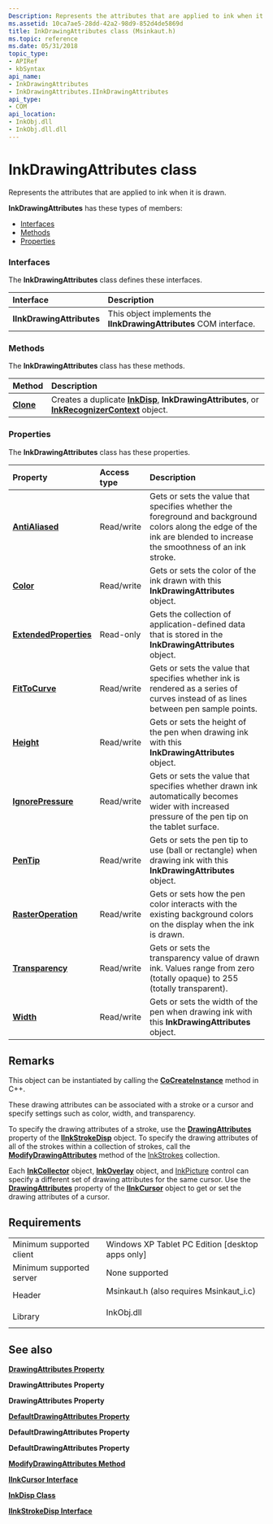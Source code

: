 ```yaml
---
Description: Represents the attributes that are applied to ink when it is drawn.
ms.assetid: 10ca7ae5-28dd-42a2-98d9-852d4de5869d
title: InkDrawingAttributes class (Msinkaut.h)
ms.topic: reference
ms.date: 05/31/2018
topic_type: 
- APIRef
- kbSyntax
api_name: 
- InkDrawingAttributes
- InkDrawingAttributes.IInkDrawingAttributes
api_type: 
- COM
api_location: 
- InkObj.dll
- InkObj.dll.dll
---
```


# InkDrawingAttributes class

Represents the attributes that are applied to ink when it is drawn.

**InkDrawingAttributes** has these types of members:

-   [Interfaces](#interfaces)
-   [Methods](#methods)
-   [Properties](#properties)

### Interfaces

The **InkDrawingAttributes** class defines these interfaces.



| Interface                 | Description                                                                    |
|:--------------------------|:-------------------------------------------------------------------------------|
| **IInkDrawingAttributes** | This object implements the **IInkDrawingAttributes** COM interface.<br/> |



 

### Methods

The **InkDrawingAttributes** class has these methods.



| Method                         | Description                                                                                                                                                      |
|:-------------------------------|:-----------------------------------------------------------------------------------------------------------------------------------------------------------------|
| [**Clone**](/windows/desktop/api/msinkaut/nf-msinkaut-iinkdisp-clone) | Creates a duplicate [**InkDisp**](inkdisp-class.md), **InkDrawingAttributes**, or [**InkRecognizerContext**](inkrecognizercontext-class.md) object.<br/> |



 

### Properties

The **InkDrawingAttributes** class has these properties.



| Property                                                                           | Access type           | Description                                                                                                                                                                      |
|:-----------------------------------------------------------------------------------|:----------------------|:---------------------------------------------------------------------------------------------------------------------------------------------------------------------------------|
| [**AntiAliased**](/windows/desktop/api/msinkaut/nf-msinkaut-iinkdrawingattributes-get_antialiased)<br/>                 | Read/write<br/> | Gets or sets the value that specifies whether the foreground and background colors along the edge of the ink are blended to increase the smoothness of an ink stroke.<br/> |
| [**Color**](/windows/desktop/api/msinkaut/nf-msinkaut-iinkdrawingattributes-get_color)<br/>                             | Read/write<br/> | Gets or sets the color of the ink drawn with this **InkDrawingAttributes** object.<br/>                                                                                    |
| [**ExtendedProperties**](/windows/desktop/api/msinkaut/nf-msinkaut-iinkstrokedisp-get_extendedproperties)<br/> | Read-only<br/>  | Gets the collection of application-defined data that is stored in the **InkDrawingAttributes** object.<br/>                                                                |
| [**FitToCurve**](/windows/desktop/api/msinkaut/nf-msinkaut-iinkdrawingattributes-get_fittocurve)<br/>                   | Read/write<br/> | Gets or sets the value that specifies whether ink is rendered as a series of curves instead of as lines between pen sample points.<br/>                                    |
| [**Height**](/windows/desktop/api/msinkaut/nf-msinkaut-iinkdrawingattributes-get_height)<br/>                           | Read/write<br/> | Gets or sets the height of the pen when drawing ink with this **InkDrawingAttributes** object.<br/>                                                                        |
| [**IgnorePressure**](/windows/desktop/api/msinkaut/nf-msinkaut-iinkdrawingattributes-get_ignorepressure)<br/>           | Read/write<br/> | Gets or sets the value that specifies whether drawn ink automatically becomes wider with increased pressure of the pen tip on the tablet surface.<br/>                     |
| [**PenTip**](/windows/desktop/api/msinkaut/nf-msinkaut-iinkdrawingattributes-get_pentip)<br/>                           | Read/write<br/> | Gets or sets the pen tip to use (ball or rectangle) when drawing ink with this **InkDrawingAttributes** object.<br/>                                                       |
| [**RasterOperation**](/windows/desktop/api/msinkaut/nf-msinkaut-iinkdrawingattributes-get_rasteroperation)<br/>         | Read/write<br/> | Gets or sets how the pen color interacts with the existing background colors on the display when the ink is drawn.<br/>                                                    |
| [**Transparency**](/windows/desktop/api/msinkaut/nf-msinkaut-iinkdrawingattributes-get_transparency)<br/>               | Read/write<br/> | Gets or sets the transparency value of drawn ink. Values range from zero (totally opaque) to 255 (totally transparent).<br/>                                               |
| [**Width**](/windows/desktop/api/msinkaut/nf-msinkaut-iinkdrawingattributes-get_width)<br/>                             | Read/write<br/> | Gets or sets the width of the pen when drawing ink with this **InkDrawingAttributes** object.<br/>                                                                         |



 

## Remarks

This object can be instantiated by calling the [**CoCreateInstance**](/windows/desktop/api/combaseapi/nf-combaseapi-cocreateinstance) method in C++.

These drawing attributes can be associated with a stroke or a cursor and specify settings such as color, width, and transparency.

To specify the drawing attributes of a stroke, use the [**DrawingAttributes**](/windows/desktop/api/msinkaut/nf-msinkaut-iinkcursor-get_drawingattributes) property of the [**IInkStrokeDisp**](/windows/desktop/api/msinkaut/nn-msinkaut-iinkstrokedisp) object. To specify the drawing attributes of all of the strokes within a collection of strokes, call the [**ModifyDrawingAttributes**](/windows/desktop/api/msinkaut/nf-msinkaut-iinkstrokes-modifydrawingattributes) method of the [InkStrokes](/previous-versions/windows/desktop/legacy/ms703293(v=vs.85)) collection.

Each [**InkCollector**](inkcollector-class.md) object, [**InkOverlay**](inkoverlay-class.md) object, and [InkPicture](inkpicture-control-reference.md) control can specify a different set of drawing attributes for the same cursor. Use the [**DrawingAttributes**](/windows/desktop/api/msinkaut/nf-msinkaut-iinkcursor-get_drawingattributes) property of the [**IInkCursor**](/windows/desktop/api/msinkaut/nn-msinkaut-iinkcursor) object to get or set the drawing attributes of a cursor.

## Requirements



|                                     |                                                                                                                     |
|-------------------------------------|---------------------------------------------------------------------------------------------------------------------|
| Minimum supported client<br/> | Windows XP Tablet PC Edition \[desktop apps only\]<br/>                                                       |
| Minimum supported server<br/> | None supported<br/>                                                                                           |
| Header<br/>                   | <dl> <dt>Msinkaut.h (also requires Msinkaut\_i.c)</dt> </dl> |
| Library<br/>                  | <dl> <dt>InkObj.dll</dt> </dl>                               |



## See also

<dl> <dt>

[**DrawingAttributes Property**](/windows/desktop/api/msinkaut/nf-msinkaut-iinkcursor-get_drawingattributes)
</dt> <dt>

**DrawingAttributes Property**
</dt> <dt>

**DrawingAttributes Property**
</dt> <dt>

[**DefaultDrawingAttributes Property**](/windows/desktop/api/msinkaut/nf-msinkaut-iinkcollector-get_defaultdrawingattributes)
</dt> <dt>

**DefaultDrawingAttributes Property**
</dt> <dt>

**DefaultDrawingAttributes Property**
</dt> <dt>

[**ModifyDrawingAttributes Method**](/windows/desktop/api/msinkaut/nf-msinkaut-iinkstrokes-modifydrawingattributes)
</dt> <dt>

[**IInkCursor Interface**](/windows/desktop/api/msinkaut/nn-msinkaut-iinkcursor)
</dt> <dt>

[**InkDisp Class**](inkdisp-class.md)
</dt> <dt>

[**IInkStrokeDisp Interface**](/windows/desktop/api/msinkaut/nn-msinkaut-iinkstrokedisp)
</dt> </dl>

 

